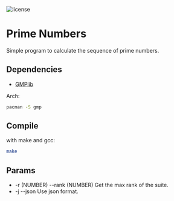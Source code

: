 ![license](https://badgen.net/github/license/flavien-perier/prime-numbers)

# Prime Numbers

Simple program to calculate the sequence of prime numbers.

## Dependencies

- [GMPlib](https://gmplib.org/)

Arch:

```bash
pacman -S gmp
```

## Compile

with make and gcc:

```sh
make
```

## Params

- -r (NUMBER)     --rank (NUMBER)         Get the max rank of the suite.
- -j              --json                  Use json format.
